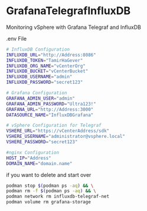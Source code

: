 # GrafanaTelegrafInfluxDB
Monitoring vSphere with Grafana Telegraf and InfluxDB

.env File
```bash
# InfluxDB Configuration
INFLUXDB_URL="http://Address:8086"
INFLUXDB_TOKEN="TamirHaGever"
INFLUXDB_ORG_NAME="vCenterOrg"
INFLUXDB_BUCKET="vCenterBucket"
INFLUXDB_USERNAME="admin"
INFLUXDB_PASSWORD="secret123"

# Grafana Configuration
GRAFANA_ADMIN_USER="admin"
GRAFANA_ADMIN_PASSWORD="Ultra123!"
GRAFANA_URL="http://Address:3000"
DATASOURCE_NAME="InfluxDBGrafana"

# vSphere Configuration for Telegraf
VSHERE_URL="https://vCenterAddress/sdk"
VSHERE_USERNAME="administrator@vsphere.local"
VSHERE_PASSWORD="secret123"

#nginx Configuration
HOST_IP="Address"
DOMAIN_NAME="domain.name"

```
if you want to delete and start over
```bash
podman stop $(podman ps -aq) && \
podman rm -f $(podman ps -aq) && \
podman network rm influxdb-telegraf-net
podman volume rm grafana-storage
```
